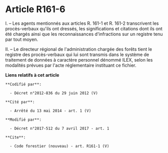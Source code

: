 # Article R161-6

I. – Les agents mentionnés aux articles R. 161-1 et R. 161-2 transcrivent les procès-verbaux qu'ils ont dressés, les
significations et citations dont ils ont été chargés ainsi que les reconnaissances d'infractions sur un registre tenu par
tout moyen. 

II. – Le directeur régional de l'administration chargée des forêts tient le registre des procès-verbaux qui lui sont transmis
dans le système de traitement de données à caractère personnel dénommé ILEX, selon les modalités prévues par l'acte
réglementaire instituant ce fichier.

**Liens relatifs à cet article**

	**Codifié par**:

	  - Décret n°2012-836 du 29 juin 2012 (V)

	**Cité par**:

	  - Arrêté du 13 mai 2014 - art. 1 (V)

	**Modifié par**:

	  - Décret n°2017-512 du 7 avril 2017 - art. 1

	**Cite**:

	  - Code forestier (nouveau) - art. R161-1 (V)
